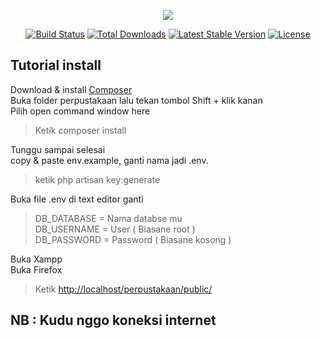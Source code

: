 <p align="center"><img src="https://laravel.com/assets/img/components/logo-laravel.svg"></p>

<p align="center">
<a href="https://travis-ci.org/laravel/framework"><img src="https://travis-ci.org/laravel/framework.svg" alt="Build Status"></a>
<a href="https://packagist.org/packages/laravel/framework"><img src="https://poser.pugx.org/laravel/framework/d/total.svg" alt="Total Downloads"></a>
<a href="https://packagist.org/packages/laravel/framework"><img src="https://poser.pugx.org/laravel/framework/v/stable.svg" alt="Latest Stable Version"></a>
<a href="https://packagist.org/packages/laravel/framework"><img src="https://poser.pugx.org/laravel/framework/license.svg" alt="License"></a>
</p>

## Tutorial install

Download & install <a href="https://getcomposer.org/">Composer</a>\
Buka folder perpustakaan lalu tekan tombol Shift + klik kanan\
Pilih open command window here

> Ketik composer install

Tunggu sampai selesai\
copy & paste env.example, ganti nama jadi .env.

> ketik php artisan key:generate

Buka file .env di text editor ganti

> DB_DATABASE = Nama databse mu\
> DB_USERNAME = User ( Biasane root )\
> DB_PASSWORD = Password ( Biasane kosong )

Buka Xampp\
Buka Firefox

> Ketik <a href="http://localhost/perpustakaan/public/">http://localhost/perpustakaan/public/</a>

## NB : Kudu nggo koneksi internet
